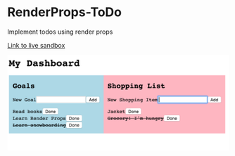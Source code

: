 # RenderProps-ToDo
Implement todos using render props

[Link to live sandbox](https://codesandbox.io/s/github/leannezhang/RenderProps-ToDo)

![Image](https://github.com/leannezhang/RenderProps-ToDo/blob/master/todo-render-props.png)

